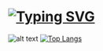 # [![Typing SVG](https://readme-typing-svg.herokuapp.com?color=%232469e0&lines=-------------------------------------------------------------------------------------)](https://git.io/typing-svg)
![alt text](https://github.com/Skivel/matplotlib-MySkills/blob/master/graph.png)
[![Top Langs](https://github-readme-stats.vercel.app/api/top-langs/?username=skivel&layout=compact)](https://github.com/anuraghazra/github-readme-stats)


